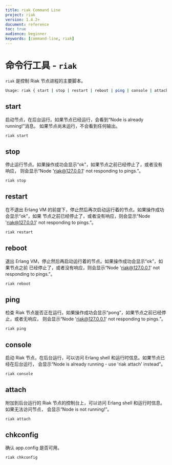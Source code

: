 ```yaml
---
title: riak Command Line
project: riak
version: 1.4.2+
document: reference
toc: true
audience: beginner
keywords: [command-line, riak]
---
```


# 命令行工具 - `riak`

`riak` 是控制 Riak 节点进程的主要脚本。


```bash
Usage: riak { start | stop | restart | reboot | ping | console | attach | chkconfig }
```


## start

启动节点，在后台运行。如果节点已经运行，会看到“Node is already running!”消息。
如果节点尚未运行，不会看到任何输出。

```bash
riak start
```

## stop

停止运行节点。如果操作成功会显示“ok”，如果节点之前已经停止了，或者没有响应，
则会显示“Node 'riak@127.0.0.1' not responding to pings.”。

```bash
riak stop
```

## restart

在不退出 Erlang VM 的前提下，停止然后再次启动运行着的节点。如果操作成功会显示“ok”，如果
节点之前已经停止了，或者没有响应，则会显示“Node 'riak@127.0.0.1' not responding to pings.”。

```bash
riak restart
```

## reboot

退出 Erlang VM，停止然后再启动运行着的节点。如果操作成功会显示“ok”，如果节点之前
已经停止了，或者没有响应，则会显示“Node 'riak@127.0.0.1' not responding to pings.”。

```bash
riak reboot
```

## ping

检查 Riak 节点是否正在运行。如果操作成功会显示“pong”，如果节点之前已经停止，或者无响应，
则会显示“Node 'riak@127.0.0.1' not responding to pings.”。

```bash
riak ping
```

## console

启动 Riak 节点，在后台运行，可以访问 Erlang shell 和运行时信息。如果节点已经在后台运行，
会显示“Node is already running - use 'riak attach' instead”。

```bash
riak console
```

## attach

附加到后台运行的 Riak 节点的控制台上，可以访问 Erlang shell 和运行时信息。如果无法访问节点，
会显示“Node is not running!”。

```bash
riak attach
```

## chkconfig

确认 app.config 是否可用。

```bash
riak chkconfig
```
